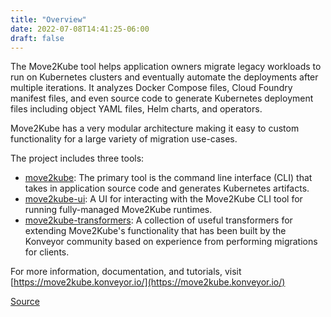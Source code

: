 ```yaml
---
title: "Overview"
date: 2022-07-08T14:41:25-06:00
draft: false
---
```

The Move2Kube tool helps application owners migrate legacy workloads to run on Kubernetes clusters and eventually automate the deployments after multiple iterations. It analyzes Docker Compose files, Cloud Foundry manifest files, and even source code to generate Kubernetes deployment files including object YAML files, Helm charts, and operators.

Move2Kube has a very modular architecture making it easy to custom functionality for a large variety of migration use-cases.

The project includes three tools:

- [move2kube](https://github.com/konveyor/move2kube): The primary tool is the command line interface (CLI) that takes in application source code and generates Kubernetes artifacts.
- [move2kube-ui](https://github.com/konveyor/move2kube-ui): A UI for interacting with the Move2Kube CLI tool for running fully-managed Move2Kube runtimes.
- [move2kube-transformers](https://github.com/konveyor/move2kube-transformers): A collection of useful transformers for extending Move2Kube's functionality that has been built by the Konveyor community based on experience from performing migrations for clients.

For more information, documentation, and tutorials, visit [https://move2kube.konveyor.io/](https://move2kube.konveyor.io/)

[Source](https://github.com/konveyor/konveyor.github.io/blob/main/content/Move2Kube/overview.md)
